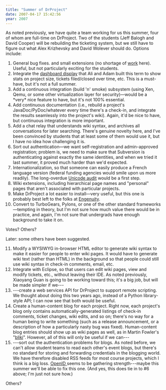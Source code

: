 ```yaml
---
title: "Summer of DrProject"
date: 2007-04-17 15:42:56
year: 2007
---
```

As noted previously, we have quite a team working for us this summer, four of whom are full-time on DrProject.  Two of the students (Jeff Balogh and David Cooper) will be rebuilding the ticketing system, but we still have to figure out what Alex Krizhevsky and David Wolever should do.  Options include:
<ol>
	<li>General bug fixes.  and small extensions (no shortage of <a href="https://www.drproject.org/DrProject/query">work</a> here). Useful, but not particularly exciting for the students.</li>
	<li>Integrate the <a href="https://www.drproject.org/dashboard">dashboard display</a> that Ali and Adam built this term to show stats on project size, tickets filed/closed over time, etc.  This is a must-have, but it's not a full summer.</li>
	<li>Add a continuous integration (build 'n' smoke) subsystem (using Xen, Qemu, or some other virtualization layer for security)—would be a *very* nice feature to have, but it's not 100% essential.</li>
	<li>Add continuous documentation (i.e., rebuild a project's JavaDoc/PyDoc/whatever every time there's a check-in, and integrate the results seamlessly into the project's wiki).  Again, it'd be nice to have, but continuous integration is more important.</li>
	<li>Add a chat relay that understands wiki syntax, and archives all conversations for later searching.  There's genuine novelty here, and I've been convinced by students that at least some of them would use it, but I have no idea how challenging it is.</li>
	<li>Sort out authentication—we want self-registration and admin-approved registration; problem is, we need to make sure that Subversion is authenticating against exactly the same identities, and when we tried it last summer, it proved much harder than we'd expected.</li>
	<li>Internationalization, so that someone can easily produce a French language version (federal funding agencies would smile upon us more readily).  The long-overdue <a href="https://www.drproject.org/DrProject/ticket/278">Unicode audit</a> would be a first step.</li>
	<li>Wiki extensions, including hierarchical page names and "personal" pages that aren't associated with particular projects.</li>
	<li>Make DrProject a lot easier to install—very useful, but this one is probably best left to the folks at <a href="http://www.engcorp.com">Engenuity</a>.</li>
	<li>Convert to TurboGears, Pylons, or one of the other standard frameworks—tempting in theory, but I'm not sure how much value there would be in practice, and again, I'm not sure that undergrads have enough background to take it on.</li>
</ol>
Votes?  Others?

Later: some others have been suggested.
<ol start="11">
	<li>Modify a WYSIWYG in-browser HTML editor to generate wiki syntax to make it easier for people to enter wiki pages.  It would have to generate wiki text (rather than HTML) in the background so that people could still use wiki syntax in check-in comments, email, etc.</li>
	<li>Integrate with Eclipse, so that users can edit wiki pages, view and modify tickets, etc., without leaving their IDE.  As noted previously, Xiaoyang Guan is going to be working toward this; it's a big job, but will be made simpler if we---</li>
	<li>---create a web services API for DrProject to support remote scripting.  We thought about doing this two years ago, instead of a Python library-style API; I can now see that both would be useful.</li>
	<li>Create a human-content blog for each project.  Right now, each project's blog only contains automatically-generated listings of check-in comments, ticket changes, wiki edits, and so on; there's no way for a human being to write something (such as a release announcement, or a description of how a particularly nasty bug was fixed).  Human-content blog entries should show up as wiki pages as well, as in Martin Fowler's "<a href="http://www.martinfowler.com/bliki/">bliki</a>".  However, all of this will only be useful if we can---</li>
	<li>---sort out the authentication problems for blogs.  As noted before, we can't allow student teams to read each other's event blogs, but there's no standard for storing and forwarding credentials in the blogging world.  We have therefore disabled RSS feeds for most course projects, which I think is a big loss.  <a href="http://openid.net/">OpenID </a>seems to be gathering strength---maybe this summer we'll be able to fix this one. (And yes, this does tie in to #6 above; I'm just not sure how.)</li>
</ol>
Others?
